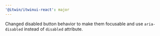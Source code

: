 ```yaml
---
'@itwin/itwinui-react': major
---
```


Changed disabled button behavior to make them focusable and use `aria-disabled` instead of `disabled` attribute.
